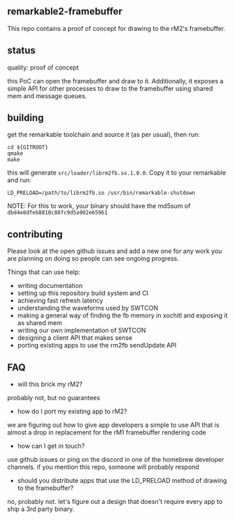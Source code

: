 ## remarkable2-framebuffer

This repo contains a proof of concept for drawing to the rM2's framebuffer.

## status

quality: proof of concept

this PoC can open the framebuffer and draw to it. Additionally, it exposes a
simple API for other processes to draw to the framebuffer using shared mem and
message queues.

## building

get the remarkable toolchain and source it (as per usual), then run:

```
cd ${GITROOT}
qmake
make
```

this will generate `src/loader/librm2fb.so.1.0.0`. Copy it to your remarkable and run:

```
LD_PRELOAD=/path/to/librm2fb.so /usr/bin/remarkable-shutdown 
```

NOTE: For this to work, your binary should have the md5sum of
`dbd4e8dfeb8810c88fc9d5a902e65961`

## contributing

Please look at the open github issues and add a new one for any work you are planning
on doing so people can see ongoing progress.

Things that can use help:

* writing documentation
* setting up this repository build system and CI
* achieving fast refresh latency
* understanding the waveforms used by SWTCON
* making a general way of finding the fb memory in xochitl and exposing it as shared mem
* writing our own implementation of SWTCON
* designing a client API that makes sense
* porting existing apps to use the rm2fb sendUpdate API

## FAQ

* will this brick my rM2?

probably not, but no guarantees

* how do I port my existing app to rM2?

we are figuring out how to give app developers a simple to use API that is
almost a drop in replacement for the rM1 framebuffer rendering code

* how can I get in touch?

use github issues or ping on the discord in one of the homebrew developer
channels. if you mention this repo, someone will probably respond

* should you distribute apps that use the LD_PRELOAD method of drawing to the framebuffer?

no, probably not. let's figure out a design that doesn't require every app to
ship a 3rd party binary.
